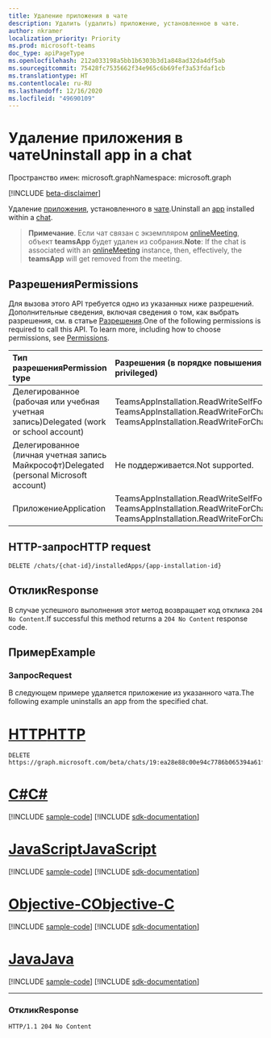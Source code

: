 ```yaml
---
title: Удаление приложения в чате
description: Удалить (удалить) приложение, установленное в чате.
author: nkramer
localization_priority: Priority
ms.prod: microsoft-teams
doc_type: apiPageType
ms.openlocfilehash: 212a033198a5bb1b6303b3d1a848ad32da4df5ab
ms.sourcegitcommit: 75428fc7535662f34e965c6b69fef3a53fdaf1cb
ms.translationtype: HT
ms.contentlocale: ru-RU
ms.lasthandoff: 12/16/2020
ms.locfileid: "49690109"
---
```

# <a name="uninstall-app-in-a-chat"></a><span data-ttu-id="d3286-103">Удаление приложения в чате</span><span class="sxs-lookup"><span data-stu-id="d3286-103">Uninstall app in a chat</span></span>

<span data-ttu-id="d3286-104">Пространство имен: microsoft.graph</span><span class="sxs-lookup"><span data-stu-id="d3286-104">Namespace: microsoft.graph</span></span>

[!INCLUDE [beta-disclaimer](../../includes/beta-disclaimer.md)]

<span data-ttu-id="d3286-105">Удаление [приложения](../resources/teamsapp.md), установленного в [чате](../resources/chat.md).</span><span class="sxs-lookup"><span data-stu-id="d3286-105">Uninstall an [app](../resources/teamsapp.md) installed within a [chat](../resources/chat.md).</span></span>

> <span data-ttu-id="d3286-106">**Примечание**. Если чат связан с экземпляром [onlineMeeting](../resources/onlinemeeting.md), объект **teamsApp** будет удален из собрания.</span><span class="sxs-lookup"><span data-stu-id="d3286-106">**Note**: If the chat is associated with an [onlineMeeting](../resources/onlinemeeting.md) instance, then, effectively, the **teamsApp** will get removed from the meeting.</span></span>

## <a name="permissions"></a><span data-ttu-id="d3286-107">Разрешения</span><span class="sxs-lookup"><span data-stu-id="d3286-107">Permissions</span></span>

<span data-ttu-id="d3286-p101">Для вызова этого API требуется одно из указанных ниже разрешений. Дополнительные сведения, включая сведения о том, как выбрать разрешения, см. в статье [Разрешения](/graph/permissions-reference).</span><span class="sxs-lookup"><span data-stu-id="d3286-p101">One of the following permissions is required to call this API. To learn more, including how to choose permissions, see [Permissions](/graph/permissions-reference).</span></span>

|<span data-ttu-id="d3286-110">Тип разрешения</span><span class="sxs-lookup"><span data-stu-id="d3286-110">Permission type</span></span>      | <span data-ttu-id="d3286-111">Разрешения (в порядке повышения привилегий)</span><span class="sxs-lookup"><span data-stu-id="d3286-111">Permissions (from least to most privileged)</span></span>              |
|:--------------------|:---------------------------------------------------------|
|<span data-ttu-id="d3286-112">Делегированное (рабочая или учебная учетная запись)</span><span class="sxs-lookup"><span data-stu-id="d3286-112">Delegated (work or school account)</span></span> | <span data-ttu-id="d3286-113">TeamsAppInstallation.ReadWriteSelfForChat, TeamsAppInstallation.ReadWriteForChat</span><span class="sxs-lookup"><span data-stu-id="d3286-113">TeamsAppInstallation.ReadWriteSelfForChat, TeamsAppInstallation.ReadWriteForChat</span></span> |
|<span data-ttu-id="d3286-114">Делегированное (личная учетная запись Майкрософт)</span><span class="sxs-lookup"><span data-stu-id="d3286-114">Delegated (personal Microsoft account)</span></span> | <span data-ttu-id="d3286-115">Не поддерживается.</span><span class="sxs-lookup"><span data-stu-id="d3286-115">Not supported.</span></span>   |
|<span data-ttu-id="d3286-116">Приложение</span><span class="sxs-lookup"><span data-stu-id="d3286-116">Application</span></span> | <span data-ttu-id="d3286-117">TeamsAppInstallation.ReadWriteSelfForChat.All, TeamsAppInstallation.ReadWriteForChat.All</span><span class="sxs-lookup"><span data-stu-id="d3286-117">TeamsAppInstallation.ReadWriteSelfForChat.All, TeamsAppInstallation.ReadWriteForChat.All</span></span> |

## <a name="http-request"></a><span data-ttu-id="d3286-118">HTTP-запрос</span><span class="sxs-lookup"><span data-stu-id="d3286-118">HTTP request</span></span>

<!-- { 
"blockType": "ignored" 
} -->

```http
DELETE /chats/{chat-id}/installedApps/{app-installation-id}
```

## <a name="response"></a><span data-ttu-id="d3286-119">Отклик</span><span class="sxs-lookup"><span data-stu-id="d3286-119">Response</span></span>

<span data-ttu-id="d3286-120">В случае успешного выполнения этот метод возвращает код отклика `204 No Content`.</span><span class="sxs-lookup"><span data-stu-id="d3286-120">If successful this method returns a `204 No Content` response code.</span></span>

## <a name="example"></a><span data-ttu-id="d3286-121">Пример</span><span class="sxs-lookup"><span data-stu-id="d3286-121">Example</span></span>

### <a name="request"></a><span data-ttu-id="d3286-122">Запрос</span><span class="sxs-lookup"><span data-stu-id="d3286-122">Request</span></span>

<span data-ttu-id="d3286-123">В следующем примере удаляется приложение из указанного чата.</span><span class="sxs-lookup"><span data-stu-id="d3286-123">The following example uninstalls an app from the specified chat.</span></span>

# <a name="http"></a>[<span data-ttu-id="d3286-124">HTTP</span><span class="sxs-lookup"><span data-stu-id="d3286-124">HTTP</span></span>](#tab/http)
<!-- {
  "blockType": "request",
  "name": "delete_installedApps_in_chat"
}-->

```http
DELETE https://graph.microsoft.com/beta/chats/19:ea28e88c00e94c7786b065394a61f296@thread.v2/installedApps/NjRiOWM3NDYtYjE1NS00MDQyLThkNDctOTQxYmQzODE2ODFiIyMwZDgyMGVjZC1kZWYyLTQyOTctYWRhZC03ODA1NmNkZTdjNzg=
```
# <a name="c"></a>[<span data-ttu-id="d3286-125">C#</span><span class="sxs-lookup"><span data-stu-id="d3286-125">C#</span></span>](#tab/csharp)
[!INCLUDE [sample-code](../includes/snippets/csharp/delete-installedapps-in-chat-csharp-snippets.md)]
[!INCLUDE [sdk-documentation](../includes/snippets/snippets-sdk-documentation-link.md)]

# <a name="javascript"></a>[<span data-ttu-id="d3286-126">JavaScript</span><span class="sxs-lookup"><span data-stu-id="d3286-126">JavaScript</span></span>](#tab/javascript)
[!INCLUDE [sample-code](../includes/snippets/javascript/delete-installedapps-in-chat-javascript-snippets.md)]
[!INCLUDE [sdk-documentation](../includes/snippets/snippets-sdk-documentation-link.md)]

# <a name="objective-c"></a>[<span data-ttu-id="d3286-127">Objective-C</span><span class="sxs-lookup"><span data-stu-id="d3286-127">Objective-C</span></span>](#tab/objc)
[!INCLUDE [sample-code](../includes/snippets/objc/delete-installedapps-in-chat-objc-snippets.md)]
[!INCLUDE [sdk-documentation](../includes/snippets/snippets-sdk-documentation-link.md)]

# <a name="java"></a>[<span data-ttu-id="d3286-128">Java</span><span class="sxs-lookup"><span data-stu-id="d3286-128">Java</span></span>](#tab/java)
[!INCLUDE [sample-code](../includes/snippets/java/delete-installedapps-in-chat-java-snippets.md)]
[!INCLUDE [sdk-documentation](../includes/snippets/snippets-sdk-documentation-link.md)]

---


### <a name="response"></a><span data-ttu-id="d3286-129">Отклик</span><span class="sxs-lookup"><span data-stu-id="d3286-129">Response</span></span>

<!-- {
  "blockType": "response",
  "truncated": true
}
-->

```http
HTTP/1.1 204 No Content
```

<!-- uuid: 8fcb5dbc-d5aa-4681-8e31-b001d5168d79
2015-10-25 14:57:30 UTC -->
<!-- {
  "type": "#page.annotation",
  "description": "Chat delete installedapps",
  "keywords": "",
  "section": "documentation",
  "tocPath": ""
}-->
